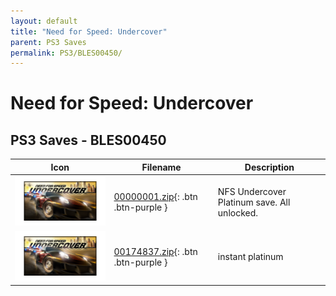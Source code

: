 ```yaml
---
layout: default
title: "Need for Speed: Undercover"
parent: PS3 Saves
permalink: PS3/BLES00450/
---
```

# Need for Speed: Undercover

## PS3 Saves - BLES00450

| Icon | Filename | Description |
|------|----------|-------------|
| ![Need for Speed: Undercover](ICON0.PNG) | [00000001.zip](00000001.zip){: .btn .btn-purple } | NFS Undercover Platinum save. All unlocked. |
| ![Need for Speed: Undercover](ICON0.PNG) | [00174837.zip](00174837.zip){: .btn .btn-purple } | instant platinum |
